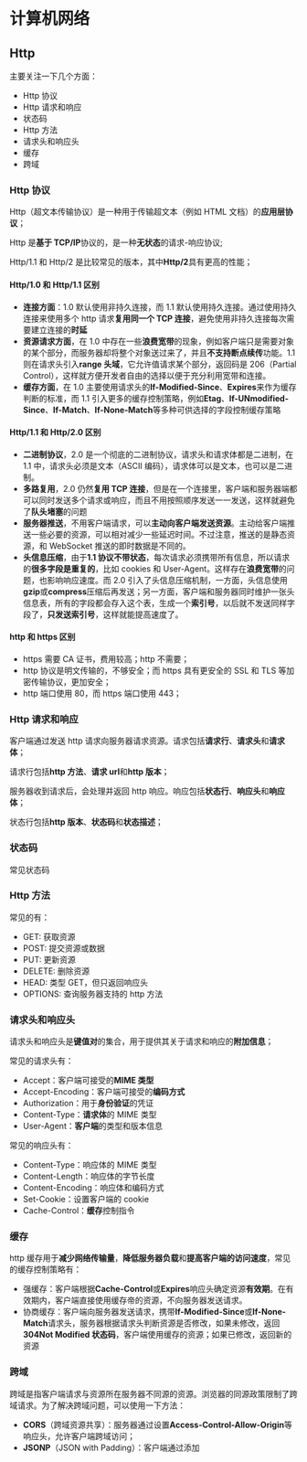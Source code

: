 # 计算机网络

## Http

主要关注一下几个方面：

- Http 协议
- Http 请求和响应
- 状态码
- Http 方法
- 请求头和响应头
- 缓存
- 跨域

### Http 协议

Http（超文本传输协议）是一种用于传输超文本（例如 HTML 文档）的**应用层协议**；

Http 是**基于 TCP/IP**协议的，是一种**无状态**的请求-响应协议;

Http/1.1 和 Http/2 是比较常见的版本，其中**Http/2**具有更高的性能；

#### Http/1.0 和 Http/1.1 区别

- **连接方面**：1.0 默认使用非持久连接，而 1.1 默认使用持久连接。通过使用持久连接来使用多个 http 请求**复用同一个 TCP 连接**，避免使用非持久连接每次需要建立连接的**时延**
- **资源请求方面**，在 1.0 中存在一些**浪费宽带**的现象，例如客户端只是需要对象的某个部分，而服务器却将整个对象送过来了，并且**不支持断点续传**功能。1.1 则在请求头引入**range 头域**，它允许值请求某个部分，返回码是 206（Partial Control），这样就方便开发者自由的选择以便于充分利用宽带和连接。
- **缓存方面**，在 1.0 主要使用请求头的**If-Modified-Since**、**Expires**来作为缓存判断的标准，而 1.1 引入更多的缓存控制策略，例如**Etag**、**If-UNmodified-Since**、**If-Match**、**If-None-Match**等多种可供选择的字段控制缓存策略

#### Http/1.1 和 Http/2.0 区别

- **二进制协议**，2.0 是一个彻底的二进制协议，请求头和请求体都是二进制，在 1.1 中，请求头必须是文本（ASCII 编码），请求体可以是文本，也可以是二进制。
- **多路复用**，2.0 仍然**复用 TCP 连接**，但是在一个连接里，客户端和服务器端都可以同时发送多个请求或响应，而且不用按照顺序发送一一发送，这样就避免了**队头堵塞**的问题
- **服务器推送**，不用客户端请求，可以**主动向客户端发送资源**。主动给客户端推送一些必要的资源，可以相对减少一些延迟时间。不过注意，推送的是静态资源，和 WebSocket 推送的即时数据是不同的。
- **头信息压缩**，由于**1.1 协议不带状态**，每次请求必须携带所有信息，所以请求的**很多字段是重复的**，比如 cookies 和 User-Agent。这样存在**浪费宽带**的问题，也影响响应速度。而 2.0 引入了头信息压缩机制，一方面，头信息使用**gzip**或**compress**压缩后再发送；另一方面，客户端和服务器同时维护一张头信息表，所有的字段都会存入这个表，生成一个**索引号**，以后就不发送同样字段了，**只发送索引号**，这样就能提高速度了。

#### http 和 https 区别

- https 需要 CA 证书，费用较高；http 不需要；
- http 协议是明文传输的，不够安全；而 https 具有更安全的 SSL 和 TLS 等加密传输协议，更加安全；
- http 端口使用 80，而 https 端口使用 443；

### Http 请求和响应

客户端通过发送 http 请求向服务器请求资源。请求包括**请求行**、**请求头**和**请求体**；

请求行包括**http 方法**、**请求 url**和**http 版本**；

服务器收到请求后，会处理并返回 http 响应。响应包括**状态行**、**响应头**和**响应体**；

状态行包括**http 版本**、**状态码**和**状态描述**；

### 状态码

常见状态码

### Http 方法

常见的有：

- GET: 获取资源
- POST: 提交资源或数据
- PUT: 更新资源
- DELETE: 删除资源
- HEAD: 类型 GET，但只返回响应头
- OPTIONS: 查询服务器支持的 http 方法

### 请求头和响应头

请求头和响应头是**键值对**的集合，用于提供其关于请求和响应的**附加信息**；

常见的请求头有：

- Accept：客户端可接受的**MIME 类型**
- Accept-Encoding：客户端可接受的**编码方式**
- Authorization：用于**身份验证**的凭证
- Content-Type：**请求体**的 MIME 类型
- User-Agent：**客户端**的类型和版本信息

常见的响应头有：

- Content-Type：响应体的 MIME 类型
- Content-Length：响应体的字节长度
- Content-Encoding：响应体和编码方式
- Set-Cookie：设置客户端的 cookie
- Cache-Control：**缓存**控制指令

### 缓存

http 缓存用于**减少网络传输量**，**降低服务器负载**和**提高客户端的访问速度**，常见的缓存控制策略有：

- 强缓存：客户端根据**Cache-Control**或**Expires**响应头确定资源**有效期**。在有效期内，客户端直接使用缓存帝的资源，不向服务器发送请求。
- 协商缓存：客户端向服务器发送请求，携带**If-Modified-Since**或**If-None-Match**请求头，服务器根据请求头判断资源是否修改，如果未修改，返回**304Not Modified 状态码**，客户端使用缓存的资源；如果已修改，返回新的资源

### 跨域

跨域是指客户端请求与资源所在服务器不同源的资源。浏览器的同源政策限制了跨域请求。为了解决跨域问题，可以使用一下方法：

- **CORS**（跨域资源共享）：服务器通过设置**Access-Control-Allow-Origin**等响应头，允许客户端跨域访问；
- **JSONP**（JSON with Padding）：客户端通过添加<script>标签请求资源，服务器返回**包含 JSON 数据的 JavaScript 代码**。不过这种方法**仅适用于 GET 请求**；
- 第三方代理。

# 浏览器原理

## Web 安全

### XXS

**跨站脚本攻击**，是一种代码注入攻击。攻击者通过**在网站注入恶意脚本**，使它在用户的浏览器上运行，从而盗取用户的信息如**cookies**等。

攻击者可以进行一下操作：

- 获取页面的数据，如 DOM、cookies、localStorage；
- DOS 攻击，发送合理请求，占用服务器资源，从而使用户无法访问服务器；
- 破坏页面结构；
- 流量劫持（链接指向某网站）；

**如何防御**？

- 使用**CSP**，CSP 的本质是建立一个**白名单**，告诉浏览器**哪些外部资源可以加载和执行**，从而防止恶意代码的注入攻击（两种方式开启：1.设置 http 头部的 Content-Security-Policy；2.设置 Meta 标签的方式，设置 http-equiv=“Content-Security-Policy”）
- 对一些敏感信息进行保护，比如使用 cookies 的**http-only**属性使得 js 无法访问**cookies**。

### CSRF

**跨站请求伪造**，攻击者诱导用户进入**第三方网站**，然后该网站向被攻击者网站发送跨站请求。

如果用户在被攻击网站中保存了**登陆状态**，那攻击者就可以利用这个登陆状态，绕过后台用户验证，冒充用户向服务器执行一些操作

本质是利用 cookies 会在**同源请求中**携带发送的特点，以此来实现用户的冒充。

**常见攻击类型**

- **GET 类型**的 CSRF，比如在网站中的**img**标签里构建一个请求，当用户打开这个网站的时候会自动发起提交。
- **POST 类型**的 CSRF，比如构建一个**表单**，然后隐藏它，当用户进入页面时，自动提交这个表单。
- **链接类型**的 CSRF，比如在**a 标签的 href 属性**里构建一个请求，当然后诱导用户点击。

**如何防御？**

- **进行同源检测**，服务器根据**http 请求头**中**origin**或者**referer**信息来判断请求是否允许访问的站点，从而对请求进行过滤。当 origin 或 referer 信息不存在时，直接阻止请求。
- **使用 CSRF Token 进行验证**，服务器向用户返回一个随机数**Token**，当网站再次发起请求时，在**请求参数**中加入服务器返回的 Token，然后服务器对这个 Token 进行验证。这种方解决了使用**cookies**单一验证方式时，可能会被冒用的问题。
- **对 Cookies 进行双重验证**，服务器在用户访问网站页面时，向请求域名注入一个 Cookies，内容为随机字符串，然后当用户再次向服务器发送请求时，从 Cookies 取出这个字符串，添加到 url 参数中，然后服务器通过对 Cookies 中的数据和参数进行比较，来进行验证。
- **在设置 cookie 属性时设置 Samesite，限制 cookie 不能被第三方使用。**

# 操作系统

- 进程
- 线程

## 进程

**并发执行的程序**在执行过程中分配和管理资源的基本单位，是一个**动态**概念，竞争计算机资源的基本单位

## 线程

是进程的一个执行单元；

**何时使用多进程，何时使用多线程？**

对资源的管理和保护要求高，**不限制开销和效率**时，使用**多进程**；

要求**效率高**，**切换频繁**时，资源的保护管理要求不是很高时，使用**多线程**；

# 数据结构

- 树

## 树

树可以描述现实生活的一些事物，比如**家谱**、**单位组织结构**等等；

### 相关术语

- 节点的度（degree）：节点的**子树个数**
- 树的度：树的所有**节点中最大的度数**
- 叶子节点（leaf）：**度为 0 的节点**，也叫叶子节点

### 二叉树

#### 重要特性

![image-20220316094155986](C:\Users\86131\Desktop\know_fragments\md-img\image-20220316094155986.png)

- 一个二叉树**第 i 层**的**最大节点数**为**2^(i-1)**
- **深度为 k**的二叉树有最大节点总数为**2^k-1**
- 对于任何非空二叉树 T，若 n0 表示**叶子节点的个数**，n2 表示**度为 2 的非叶子节点个数**，两者满足**n0 = n2 + 1**

# html

1. 重排（回流)和重绘
2. 图片懒加载
3. CSRF
4. iframe优缺点
5. link和@import的区别

## 重排（回流)和重绘

重排 reflow，元素的**位置与大小**发生变动时叫重排，也叫**回流**。此时在**layout**阶段，计算每个元素在**设备视口**内的确切位置和大小；

重绘 repaint，元素**样式**发生变动，但是位置没有改变。此时在**Paint**阶段，将渲染树中的每个**节点**转换成屏幕上的**实际像素**，这一步通常叫绘制或栅格化；

重排重绘都会让浏览器重新渲染，而重排得代价更高。

**如何避免过多重排重绘？**

- 样式批量修改
- 分离读写操作

## 图片懒加载

有两个关键：

- 如何判断图片出现在当前视口？
- 如何控制图片的加载？

1. 将图片的**真实地址**保存在一个自定义的属性中（比如 **data-src**），将图片的 **src** 属性设置为一个**占位符图片**（比如一张空白的透明图片）；
2. 监听窗口的**滚动事件**，当滚动到图片的**可视区域**时，将图片的真实地址设置为 src 属性，从而触发图片的加载；
3. 为了避免过多的滚动事件，可以使用**节流**技术，限制触发加载的频率；

提供**`IntersectionObserver`**可以去做这些

需要注意的是，对于一些对 **SEO** 比较重要的图片，比如**标题图**等，应该使用正常的图片加载方式，以保证搜索引擎能够正确地获取这些图片。

## CSRF

cross-site-request forgery 跨站请求伪造 通过**恶意引导**用户一次点击劫持**cookie**进行攻击

以下手段可以减少 CSRF：

- 设置 HTTP Referer 字段，限制请求来源

- token 验证，不放 cookie 中，每次请求手动携带 token 进行校验

## iframe 优缺点

优点：

**复用代码**，比如页面头部和底部很多页面都一样，就可以使用它嵌入页面；

缺点：

- 阻塞主页面的**onload**事件；
- 嵌入过多会有很多**滚动条**，不美观；
- 不利于**seo**；

## link和@import区别

|                             link                             |                           @import                            |
| :----------------------------------------------------------: | :----------------------------------------------------------: |
|                除了引入CSS外，还可以引入图标                 |                         只能引入css                          |
| 属于html元素，当浏览器解析HTML文档时，它会立即加载和应用`<link>`引入的CSS。 | 外部样式表被下载和解析后才会被加载和应用。这可能会出现未样式化的内容，也就是所谓的FOUC（Flash of Unstyled Content）。 |
|                     可并行加载多个样式表                     |                按照它们在CSS中的顺序依次加载                 |
|    可通过JavaScript动态创建和修改href属性，动态选择样式表    |                              x                               |
|                         支持媒体查询                         |                              x                               |

> link媒体查询案例

```html
<!-- 对于宽度大于600px的设备，加载"styles-large.css" -->
<link rel="stylesheet" media="(min-width: 600px)" href="styles-large.css">

<!-- 对于宽度小于或等于600px的设备，加载"styles-small.css" -->
<link rel="stylesheet" media="(max-width: 600px)" href="styles-small.css">
```



> 应用场景

大部分情况推荐link引入；

样式表中引入另一个样式表时，推荐@import；

# css

- 响应式和自适应
- 媒体查询
- rem、em、vw、vh
- 垂直水平居中
- 三角形实现

## 响应式和自适应

比较直观的不同是：**自适应**需要开发**多套**界面，**响应式**开发**一套**界面；

而**响应式**可以通过**弹性布局**和**媒体查询**去实现；

## 媒体查询

媒体查询包含以下部分：

- @media：用于定义媒体查询规则的**关键字**，通常写在 css 头部；
- 媒体类型，指设备类型，常见有 screen、print、speech 等
- 关键字 and only not
- 媒体特性：指要匹配的属性，如 min-width、max-width 等

**例子**

```css
@media screen and (min-width: 768px) {
  /* 当屏幕宽度大于等于768px时应用的样式 */
  body {
    font-size: 16px;
  }
}

@media screen and (max-width: 767px) {
  /* 当屏幕宽度小于767px时应用的样式 */
  body {
    font-size: 14px;
  }
}
```

## rem、em、vw、vh

- rem：根据根元素的 font-size；
- em：根据父元素的 font-size；
- vw 和 vh：根据视口宽高；

## 垂直水平居中

- **子绝父相+transform**（给自己设置）
- flex 布局（给父盒子设置）

## 三角形实现

> 原理

先上口诀：宽高为0，一边为0，两边透明。

元素的border的形成机制是：

在盒子四边由**4个三角形**拼接而成，最先呈现的是每个三角形**底部**的内容，当border-width变大后，每个三角形的剩余部分会渐渐出现；

当盒子内容有宽高时，会遮住每个三角形底部之外的部分；

比如

```css
width: 40px;
height: 40px;
border-width: 50px;
border-style: solid;
border-color: red yellow green blue;
```

![image-20240308155813724](C:\Users\86131\Desktop\know_fragments\md-img\image-20240308155813724.png)

当border-width设置过小时，就是平时的场景（只看到每个三角形底部区域）：

```css
width: 40px;
height: 40px;
border-width: 1px;
border-style: solid;
border-color: red yellow green blue;
```

![image-20240308160134553](C:\Users\86131\Desktop\know_fragments\md-img\image-20240308160134553.png)

当盒子宽高设置为0后，每个三角形全部呈现：

```css
width: 0;
height: 0;
border-width: 30px;
border-style: solid;
border-color: red yellow green blue;
```

![image-20240308160527073](C:\Users\86131\Desktop\know_fragments\md-img\image-20240308160527073.png)

如果有一边不设置border-width，就只有三个三角形：

```css
width: 0;
height: 0;
border-width: 30px 30px 30px 0;
border-style: solid;
border-color: red yellow green #fff;
```

![image-20240308161000975](C:\Users\86131\Desktop\know_fragments\md-img\image-20240308161000975.png)

如果将上下两边的color设置为透明，不就是只看到一个三角形吗：

```css
width: 0;
height: 0;
border-width: 30px 30px 30px 0;
border-style: solid;
border-color: transparent yellow transparent #fff;
```



![image-20240308161318958](C:\Users\86131\Desktop\know_fragments\md-img\image-20240308161318958.png)

不难发现，不设置border-width那一边就是三角形的方向，三角形方向的方向的邻近两边需要设置透明。

> 实现口诀：宽高为0，一边为0，两边透明

```css
width: 0;
height: 0;
border-width: 30px 30px 30px 0;
border-style: solid;
border-color: transparent yellow transparent #fff;
```





# JavaScript

- 闭包
- 关键字
- object
- 全局函数
- 数组方法
- 手写

## 闭包

**什么是闭包，闭包的应用场景是什么**

闭包是能够访问**另外一个函数作用域**中变量的**函数**，它可以将函数作用域内的变量**主动暴露**到函数外（原本是不能够访问函数内的变量的）

**闭包**是一种**保护私有变量**的机制，在函数执行时形成**私有的作用域**，保护里面的私有变量不受外界干扰。

```js
for (let i = 0; i < 5; i++) {
  (function p() {
    console.log(i);
  })();
}
```

闭包应用场景：

- 一个函数返回另外一个**对外层作用域存在引用**的函数
- IIFE（**立即执行函数**）
- **循环赋值**、**独立的计数器**（闭包可以形成互不干扰的私有作用域）
- 用闭包可以**模拟私有方法**（无法在外部直接访问，必须通过内部返回的函数访问，也就是**模块模式**）

## 关键字和它背后

### typeof

可以检测对象和基本类型；

而对于引用类型（**数组、函数、对象**），都返回**object**；

检测 **/abc/** ,返回 **object**；

但检测**Function**，它返回 **function**；

但检测 **window**，返回 **undefined**；

但检测 null 返回 **object**；

原因是这样：

在 JavaScript 最初的实现中，JavaScript 中的值是由一个**表示类型的标签**和实际数据值表示的。对象的类型标签是 **0**。由于 `null` 代表的是**空指针**（大多数平台下值为 0x00），因此，null 的**类型标签**是 0，`typeof null` 也因此返回 `"object"`。

### instanceof

检测**构造函数**的 `prototype` 属性是否出现在某个**实例对象**的**原型链**上。

也就是说，判断一个**实例**是否属于**某种类型**

```js
let person = function () {};
let no = new person();
no instanceof person; //true
```

#### 实现

其实 instanceof 主要的实现原理就是只要右边变量的 **prototype** 在左边变量的**原型链**上即可；

因此，instanceof 在查找的过程中会**遍历**左边变量的原型链，直到找到右边变量的 prototype，如果查找失败，则会返回 false，告诉我们左边变量并非是右边变量的实例。

```js
function new_instance_of(leftVaule, rightVaule) {
  let rightProto = rightVaule.prototype; // 取右表达式的 prototype 值
  leftVaule = leftVaule.__proto__; // 取左表达式的__proto__值
  while (true) {
    if (leftVaule === null) {
      return false;
    }
    if (leftVaule === rightProto) {
      return true;
    }
    leftVaule = leftVaule.__proto__;
  }
}
```

#### 原型

希望被**原型链下游**的对象继承的**属性和方法**，都被储存在**prototype**；

为什么说只要**构造函数**的**prototype**出现在**实例**的**原型链**上，就知道**实例**属于该**构造函数**创建出来的呢？

在传统的 OOP 中，首先定义“类”，此后创建**对象实例**时，类中定义的所有**属性和方法**都被复制到实例中;

在 JavaScript 中并不如此复制——而是在**对象实例**和它的**构造器**之间建立一个**链接**（它是**proto**属性，是从构造函数的`prototype`属性派生的）;

我们来看看**构造函数**创建出一个**实例**时，发生了什么吧：

1. 在内存中**创建一个新对象**（空）
2. 将**构造函数**的**显式原型 prototype**赋值给前面创建出来的**对象**的**隐式原型****proto**
3. **构造函数**内部的**this**，会**指向**创建出来的**新对象**
4. **执行**函数代码
5. 如果构造函数没有**返回非空对象**，这**返回**创建出来的**新对象**

```js
function foo() {
  // 下面三行代码是内部自动操作的，不用写
  var moni = {}
  this = {}
  this.__proto__ = foo.prototype

  return this
}
new foo()
```

你看，上面**this**便是构造函数**foo()**创建出来的**实例**，因为该**实例**的**原型链**（this.**proto**）上有**构造函数**的**prototype**

#### **原型链**

从一个**对象上获取属性**，如果在当前**对象中没有**获取到就会去**它的原型**上面获取，如果它的原型上还没有，它原型本质是个对象，也有对应的原型，就再**去它原型的原型**上找，以此类推，沿着原型一层一层往上找，像链条一样

#### constructor

**构造函数**的**prototype**属性**指向**了他的**原型对象**，该**原型对象**里面有**constructor**属性；

每个**实例对象**都从**原型**中继承了一个 **constructor** 属性，该属性**指向**了用于构造此实例的**构造函数**；

constructor 的作用便是回答了**实例从哪里来的问题**。

![image-20220305193122666](C:\Users\86131\Desktop\know_fragments\md-img\image-20220305193122666.png)

#### ===

- 如果两个操作数都是**对象**，只有当它们指向同一个对象时才返回 `true`；

- **数字类型**必须拥有相同的数值。`+0` 和 `-0` 会被认为是相同的值;

```js
console.log([1, 2, 3] === [1, 2, 3]); // false, 因为在js中，这两数组是不同对象（你也可以理解为两个独立内存空间），内容相同而已；假设前者的引用是a，后者引用是b，那执行a[0] = 9之后，b[0]依然是1
console.log(+0 === -0); // true
```

### for of 和 for in 区别

`for of`，es6 新增， 语句遍历**可迭代对象**定义要迭代的数据（与 forEach 不同的是，**遍历可中断**）。

`for...in` 语句以**任意顺序**迭代对象的**可枚举属性**。

#### 对于**数组**

- **for in**遍历的是数组的**索引**，包括原型以及原型链上的**可迭代属性**，且遍历**顺序任意**；
- 而**for of**更适合遍历数组

```js
Object.prototype.objCustom = function () {};
Array.prototype.arrCustom = function () {};

let iterable = [3, 5, 7];
iterable.foo = "hello";

for (let i in iterable) {
  console.log(i); // logs 0, 1, 2, "foo", "arrCustom", "objCustom"
}

for (let i in iterable) {
  if (iterable.hasOwnProperty(i)) {
    console.log(i); // logs 0, 1, 2, "foo"
  }
}

for (let i of iterable) {
  console.log(i); // logs 3, 5, 7
}
```

#### 对于**对象**

- **for in**遍历对象的**可枚举属性**，包括原型和原型链上的属性，要是只想遍历**实例属性**，可用**hasOwnProperty()**判断
- 而**普通对象**并不是可迭代对象，不能使用**for of**遍历

```js
Object.prototype.method = function () {};

const myObject = {
  a: 1,
  b: 2,
  c: 3,
};

for (const key in myObject) {
  console.log(key); // a b c method
}

for (var key in myObject) {
  if (myObject.hasOwnProperty(key)) {
    console.log(key); // a b c
  }
}
```

### Object.keys

他也可以遍历对象的实例属性的**键名**，不包括原型上的属性

```js
Object.prototype.method = function () {};

const myObject = {
  a: 1,
  b: 2,
  c: 3,
};

console.log(Object.keys(myObject)); // ['a', 'b', 'c']
```

### 可迭代对象

当一个**对象**实现了**[Symbol.iterator]函数**时，就是**可迭代对象**；

而**[Symbol.iterator]函数**返回的是**迭代器**（有**next()**的**对象**）；

而**next()**返回值是这**done**和**value**两个属性的**对象**；

**done**：如果迭代器**可以产生下一个值**，则为**false**，否则为 true（遍历完）；

**value**：js 中任何值，done 为 true 可省略；

#### 实现迭代器

```js
const names = ["abc", "cba", "nba"];

let index = 0;
const namesIterator = {
  next() {
    if (index < names.length) {
      return {
        done: false,
        value: names[index++],
      };
    } else {
      return {
        done: true,
        value: undefined,
      };
    }
  },
};

console.log(namesIterator.next()); // { done: false, value: 'abc' }
console.log(namesIterator.next()); // { done: false, value: 'cba' }
console.log(namesIterator.next()); // { done: false, value: 'nba' }
console.log(namesIterator.next()); // { done: true, value: undefined }
```

#### 实现迭代对象

原生可迭代对象：

- String
- Array
- arguments 参数
- Set
- Map
- NodeList 集合

```js
const iterableObj = {
  names: ["abc", "cba", "nba"],

  [Symbol.iterator]() {
    let index = 0;

    return {
      next: () => {
        if (index < this.names.length) {
          return {
            done: false,
            value: this.names[index++],
          };
        } else {
          return {
            done: true,
            value: undefined,
          };
        }
      },
    };
  },
};
for (const item of iterableObj) {
  console.log(item);
}
```

## Object

### Object.is()

Object.is(value1, value2)

判断两个是否为同一个值；

```js
Object.is(+0, -0); // false
Object.is(Number.NaN, NaN);
```

#### 注意

- 与 `==` 不同。`==` 运算符在判断相等前对两边的变量（如果它们不是同一类型）进行强制转换（这种行为将 `"" == false` 判断为 `true`），而 `Object.is` 不会强制转换两边的值。
- 与 `===`也不相同。差别是它们对待有符号的零和 NaN 不同，例如，`===` 运算符（也包括 `==` 运算符）将数字 `-0` 和 `+0` 视为相等，而将 `Number.NaN` 与 `NaN`视为不相等。

### Object.assign()

Object.assign(**target**, ...**sources**)

```js
const obj = { a: 1 };
const copy = Object.assign({}, obj);
console.log(copy); // { a: 1 }
```

#### 注意

- 后续的 source 会**覆盖**前面的 source 的同名属性。
- Object.assign 复制的是属性值，如果属性值是一个引用类型，那么复制的其实是**引用地址**，就会存在引用共享的问题。

## 常见全局函数

### parseInt()

parseInt(**string**, **radix**)

radix 表示要解析的数字的基数：

- 它介于 2 ~ 36 之间；

- 如果**省略**或其**值为 0**，则数字将以 10 进制来解析；

- 如果它以 “0x” 或 “0X” 开头，将以 16 进制来解析；

- 如果它**小于 2** 或者**大于 36**，将返回 **NaN**。

其它没见过的：

- decodeURI()
- decodeURIComponent()
- encodeURI()
- encodeURIComponent()
- escape()
- unescape()
- getClass()
- isFinite()
- isNaN()

## 常见数组方法

### map

map(callbackFn(**Element**, **index**, **array**), thisArg)

#### **返回值**

新数组

#### **易错**

```js
["1", "2", "3"].map(parseInt); // [1, NaN, NaN]
```

parseInt 接收两个参数，也就是 map 传递给他的 Element 和 index

所以实际的效果是

```js
parseInt("1", 0); // 1
parseInt("2", 1); // NaN
parseInt("3", 2); // NaN
```

解决方案

```js
["1", "2", "3"].map((element) => parseInt(element, 10)); // [1, 2, 3]
```

### forEach

forEach(callbackFn(**Element**, **index**, **array**), thisArg)

#### **返回值**

undefined

#### **注意**

- 不会直接改变调用它的数组，该数组可能会被 `callbackFn` 函数改变。
- 除了抛出异常，无法终止或跳出**forEach**循环

### slice

slice(**begin**, **end**)

**不会改变原数组**

#### **返回值**

新数组

例子

```js
console.log([2, 10, 11, 1, 3].slice(2, 2)); // []
```

因为没有提取到元素，所以新数组为空

## 常见手写

### 数组去重

#### **indexOf 或 includes**

新建一个空的结果数组，for 循环原数组，判断结果数组**是否存在当前元素**，如果有相同的值则跳过，不相同则 push 进数组。

```js
function unique(arr) {
  if (!Array.isArray(arr)) {
    console.log("type error!");
    return;
  }
  const array = [];
  for (let i = 0; i < arr.length; i++) {
    if (array.indexOf(arr[i]) === -1) {
      array.push(arr[i]);
    }
    // includes写法
    // if (!array.includes(arr[i])) {
    //    array.push(arr[i])
    // }
  }
  return array;
}
const arr = [
  1,
  1,
  "true",
  "true",
  true,
  true,
  undefined,
  undefined,
  null,
  null,
  NaN,
  NaN,
  {},
  {},
];
console.log(unique(arr)); // [ 1, 'true', true, undefined, null, NaN, NaN, {}, {} ]
```

**缺点**

- NaN、{}没有去重

#### es6 Set

```js
function unique(arr) {
  return Array.from(new Set(arr));
}
const arr = [
  1,
  1,
  "true",
  "true",
  true,
  true,
  undefined,
  undefined,
  null,
  null,
  NaN,
  NaN,
  {},
  {},
];
console.log(unique(arr));
// [1, "true", true, undefined, null, NaN, {}, {}]
// 高级写法
// [...new Set(arr)]
```

**缺点**

- 无法去掉“{}”空对象

#### filter 和 hasOwnProperty

```js
function unique(arr) {
  const obj = {};
  return arr.filter((item) => {
    return obj.hasOwnProperty(typeof item + item)
      ? false
      : (obj[typeof item + item] = true);
  });
}
const arr = [
  1,
  1,
  "true",
  "true",
  true,
  true,
  undefined,
  undefined,
  null,
  null,
  NaN,
  NaN,
  {},
  {},
];
console.log(unique(arr));
// [1, "true", true, undefined, null, NaN, {}]   //所有的都去重了
```

过程

```js
1. obj { number1: true } arr [1]
3. obj { number1: true, stringtrue: true } arr [1, 'true']
5. obj { number1: true, stringtrue: true, booleantrue: true } arr [1, 'true', true]
7. obj { number1: true, stringtrue: true, booleantrue: true, undefinedundefined: true } arr [1, 'true', true, undefined]
9. obj { number1: true, stringtrue: true, booleantrue: true, undefinedundefined: true, objectnull: true } arr [1, 'true', true, undefined, null]
11. obj { number1: true, stringtrue: true, booleantrue: true, undefinedundefined: true, objectnull: true, numberNaN: true } arr [1, 'true', true, undefined, null, NaN]
13. obj { number1: true, stringtrue: true, booleantrue: true, undefinedundefined: true, objectnull: true, numberNaN: true, 'object[object Object]': true } arr [1, "true", true, undefined, null, NaN, {}]
```

### 数组转树

## 作用域

**作用域（Scope）**

可以理解为变量、函数、对象的可访问范围

## this 指向

## 箭头函数

**箭头函数和普通函数有什么区别?**

- 箭头函数**不会绑定 this、arguments**属性

- 箭头函数**不能作为构造函数**来使用（不能和 new 关键字一起使用）
- 箭头函数**不绑定 this**，而是根据**外层作用域**来决定 this

## 事件循环（eventloop）

先说说**浏览器**的事件循环吧

**有个前提，js 是单线程的**

参与事件循环有 3 个角色：

- js 线程
- 其它线程
- 事件队列

1. **js 线程**执行 js 代码
2. 当发现**耗时操作**时，会将这操作（会有回调函数）交给**其它线程**处理
3. 当**其它线程**处理完，会将**回调函数**放到**事件队列**中
4. **js 线程**会定时地来事件队列**执行那些回调函数**

这 3 个角色形成一个**闭环**，不停地**循环着这过程**，所以叫**事件循环**

而**node**的事件循环原理大同小异，不过比浏览器多了一些阶段，对事件队列的划分更加详细，暂时就了解这么多~

看一段代码

```js
let a = 1;
setTimeout(() => {
  a = 0;
}, 3000);
while (a) {}
console.log(a);
```

你猜输出什么？**什么都没有输出！并且循环一直持续**

**由于主线程阻塞，并不会去执行宏任务**（只有主线程执行完才会去理微任务和宏任务）

假设有个按钮 id 为 btn，问最后按钮背景颜色？

```js
document.getElementById("btn").style = "background: blue;";
document.getElementById("btn").style = "background: red;".resolve().then(() => {
  document.getElementById("btn").style = "background: black;";
});
```

**黑色**，为什么？

## Set 和 Map 有什么区别？

- Map 是键值对，Set 是值的集合
- Map 有 get(key)方法,而 set 只有值，没有 get(key)方法
- Set 更多用于数组去重，而 Map 更多用于存储数据

## 深拷贝和浅拷贝

**浅拷贝**是创建一个**新对象**，这个对象有着原始对象属性值的拷贝。如果属性是**基本类型**，拷贝的就是基本类型的**值**，如果属性是**引用类型**，拷贝的就是**内存地址** ，所以**如果其中一个对象改变了这个地址，就会影响到另一个对象**。（两个对象依然共享引用类型属性的内存）

**深拷贝**是从堆内存中开辟一个新的区域存放新对象,且**修改新对象不会影响原对象**，（两个对象不再共享引用类型属性的内存）

**如何实现浅拷贝？**

- 展开运算符

**如何实现深拷贝？**

- JSON 的序列化（stringify）和解析（parse），但是这不会对函数进行处理~

# Vue

- v-if 和 v-show
- v-if 和 v-for 优先级
- key 的作用
- 双向数据绑定
- 响应式系统
- 自定义指令
- 在项目中遇到什么困难？怎么解决的？

## v-if 和 v-show

`v-if` 是“真实的”按条件渲染，因为它确保了在切换时，条件区块内的事件监听器和子组件都会被销毁与重建；

`v-if` 也是**惰性**的：如果在初次渲染时条件值为 false，则不会做任何事。条件区块只有当条件首次变为 true 时才被渲染‘

相比之下，`v-show` 简单许多，元素无论初始条件如何，始终会被渲染，只有 CSS `display` 属性会被切换；

总的来说，`v-if` 有更高的切换开销，而 `v-show` 有更高的初始渲染开销。因此，如果需要频繁切换，则使用 `v-show` 较好；如果在运行时绑定条件很少改变，则 `v-if` 会更合适；

## v-if 和 v-for 优先级

同时使用 `v-if` 和 `v-for` 是**不推荐的**，因为这样二者的优先级不明显；

当它们同时存在于一个节点上时，**`v-if` 比 `v-for` 的优先级更高（vue2 则反过来）。**这意味着 `v-if` 的条件将无法访问到 `v-for` 作用域内定义的变量别名：

```vue
<!--
 这会抛出一个错误，因为属性 todo 此时
 没有在该实例上定义
-->
<li v-for="todo in todos" v-if="!todo.isComplete">
  {{ todo.name }}
</li>
```

在外新包装一层 `<template>` 再在其上使用 `v-for` 可以解决这个问题 (这也更加明显易读)：

```vue
<template v-for="todo in todos">
  <li v-if="!todo.isComplete">
    {{ todo.name }}
  </li>
</template>
```

## key

key 会给每个 vnode 唯一 id，是 diff 算法的一种优化策略；

可以根据 key，更准确、更快的找到对应 vnode 节点；

进行 diff 算法的时候，要进行比对虚拟 DOM，当出现大量的相同的标签时，vnode 会根据 key 和标签名是否一致，若一致再去判断子节点；

这样可以提升判断的速度，在页面重新渲染时更快，消耗更少；

## 双向数据绑定

**双向数据绑定是什么？**

把 `model` 绑定到 `view` 上，当使用 `JavaScript` 代码更新 `model` 时，`view` 就会自动更新，这是**单向数据绑定**；

在单向数据绑定的基础上，当用户更新了 `view` ，那 `model` 的数据也自动更新，这就是 **双向数据绑定**。

**原理是什么？**

它主要有三个重要部分构成：

- 数据层（model）
- 视图层（view）
- 业务逻辑层（viewmodel）

viewmodel 主要的职责是：

- 数据变化后更新视图
- 视图更新后更新数据

**如何实现？**

Vue 的双向数据绑定表现为 `v-model` 指令；

而 v-model 其实是 `v-bind` 和 `v-on` 的语法糖：v-bind 绑定数据，将它加入**响应式系统**，而 v-on 当数据变化时会触发某个事件，从而更新数据；

**作用在普通表单元素上**

```html
<input v-bind:value="message" v-on:input="message=$event.target.value" />
```

//$event 指代当前触发的事件对象;
//$event.target 指代当前触发的事件对象的 dom;
//$event.target.value 就是当前 dom 的 value 值;

- **「接收一个 value 属性」**
- **「在 value 值改变时 触发 xxx 事件」**

**在自定义组件中**

v-model 默认会利用名为 **value** 的 **prop** 和名为 **input 的事件**

## 响应式系统

## 自定义指令

自定义指令是**复用**代码的一种方式，主要是为了复用涉及普通元素的**底层 DOM**的访问逻辑；

使用前先**注册**，分全局和局部；

全局注册主要是通过`Vue.directive`方法进行注册

`Vue.directive`第一个参数是指令的名字（不需要写上`v-`前缀），第二个参数可以是对象数据，也可以是一个指令函数

```js
// 注册一个全局自定义指令 `v-focus`
Vue.directive("focus", {
  // 当被绑定的元素插入到 DOM 中时……
  inserted: function (el) {
    // 聚焦元素
    el.focus(); // 页面加载完成之后自动让输入框获取到焦点的小功能
  },
});
```

局部注册通过在组件`options`选项中设置`directive`属性

```js
directives: {
  focus: {
    // 指令的定义
    inserted: function (el) {
      el.focus() // 页面加载完成之后自动让输入框获取到焦点的小功能
    }
  }
}
```

然后你可以在模板中任何元素上使用新的 `v-focus` property，如下：

```vue
<input v-focus />
```

### 应用场景

- 表单防止重复提交
- 图片懒加载
- 一键 Copy 的功能
- 拖拽指令
- 页面水印
- 权限校验

**表单防止重复提交**

```js
// 1.设置v-throttle自定义指令
Vue.directive('throttle', {
  bind: (el, binding) => {
    let throttleTime = binding.value; // 节流时间
    if (!throttleTime) { // 用户若不设置节流时间，则默认2s
      throttleTime = 2000;
    }
    let cbFun;
    el.addEventListener('click', event => {
      if (!cbFun) { // 第一次执行
        cbFun = setTimeout(() => {
          cbFun = null;
        }, throttleTime);
      } else {
        event && event.stopImmediatePropagation();
      }
    }, true);
  },
});
// 2.为button标签设置v-throttle自定义指令
<button @click="sayHello" v-throttle>提交</button>
```

**图片懒加载**

```js
const LazyLoad = {
  // install方法
  install(Vue, options) {
    // 代替图片的loading图
    let defaultSrc = options.default;
    Vue.directive("lazy", {
      bind(el, binding) {
        LazyLoad.init(el, binding.value, defaultSrc);
      },
      inserted(el) {
        // 兼容处理
        if ("IntersectionObserver" in window) {
          LazyLoad.observe(el);
        } else {
          LazyLoad.listenerScroll(el);
        }
      },
    });
  },
  // 初始化
  init(el, val, def) {
    // data-src 储存真实src
    el.setAttribute("data-src", val);
    // 设置src为loading图
    el.setAttribute("src", def);
  },
  // 利用IntersectionObserver监听el
  observe(el) {
    let io = new IntersectionObserver((entries) => {
      let realSrc = el.dataset.src;
      if (entries[0].isIntersecting) {
        if (realSrc) {
          el.src = realSrc;
          el.removeAttribute("data-src");
        }
      }
    });
    io.observe(el);
  },
  // 监听scroll事件
  listenerScroll(el) {
    let handler = LazyLoad.throttle(LazyLoad.load, 300);
    LazyLoad.load(el);
    window.addEventListener("scroll", () => {
      handler(el);
    });
  },
  // 加载真实图片
  load(el) {
    let windowHeight = document.documentElement.clientHeight;
    let elTop = el.getBoundingClientRect().top;
    let elBtm = el.getBoundingClientRect().bottom;
    let realSrc = el.dataset.src;
    if (elTop - windowHeight < 0 && elBtm > 0) {
      if (realSrc) {
        el.src = realSrc;
        el.removeAttribute("data-src");
      }
    }
  },
  // 节流
  throttle(fn, delay) {
    let timer;
    let prevTime;
    return function (...args) {
      let currTime = Date.now();
      let context = this;
      if (!prevTime) prevTime = currTime;
      clearTimeout(timer);

      if (currTime - prevTime > delay) {
        prevTime = currTime;
        fn.apply(context, args);
        clearTimeout(timer);
        return;
      }

      timer = setTimeout(function () {
        prevTime = Date.now();
        timer = null;
        fn.apply(context, args);
      }, delay);
    };
  },
};
export default LazyLoad;
```

**一键 Copy 的功能**

```js
    el.$value = value; // 用一个全局属性来存传进来的值，因为这个值在别的钩子函数里还会用到
    el.handler = () => {
      if (!el.$value) {
      // 值为空的时候，给出提示，我这里的提示是用的 ant-design-vue 的提示，你们随意
        Message.warning('无复制内容');
        return;
      }
      // 动态创建 textarea 标签
      const textarea = document.createElement('textarea');
      // 将该 textarea 设为 readonly 防止 iOS 下自动唤起键盘，同时将 textarea 移出可视区域
      textarea.readOnly = 'readonly';
      textarea.style.position = 'absolute';
      textarea.style.left = '-9999px';
      // 将要 copy 的值赋给 textarea 标签的 value 属性
      textarea.value = el.$value;
      // 将 textarea 插入到 body 中
      document.body.appendChild(textarea);
      // 选中值并复制
      textarea.select();
      // textarea.setSelectionRange(0, textarea.value.length);
      const result = document.execCommand('Copy');
      if (result) {
        Message.success('复制成功');
      }
      document.body.removeChild(textarea);
    };
    // 绑定点击事件，就是所谓的一键 copy 啦
    el.addEventListener('click', el.handler);
  },
  // 当传进来的值更新的时候触发
  componentUpdated(el, { value }) {
    el.$value = value;
  },
  // 指令与元素解绑的时候，移除事件绑定
  unbind(el) {
    el.removeEventListener('click', el.handler);
  },
};

export default vCopy;
```

## 在项目中遇到什么困难？怎么解决的？

可以使用**star**法则：

situation（背景信息）：事情是在**什么情况**下发生，比如生产环境 xxx 问题；

target（目标任务）：你的**目标任务**是什么，比如保证线上服务稳定、分析问题产生原因；

action（采取的行动）：针对这样的情况分析，采用了**什么行动**，比如先重启保证服务正常，之后在进行分析；

result（取得的成果）：结果怎样，再这样的情况下**学到了什么**；

比如我遇到的一个问题：

**背景**

下班回家了，当天的功能已经提交，并且已经发布到生产环境的服务器上了（第二天客户要验收），我负责的那个**模块首页一直在加载，一直不出内容**

**目标**

组长叫我尽快解决，然后提交修改后的代码，**重新发布，保证上线服务**。

**行动**

然后我就看看开发环境的代码，分析产生的原因，然后定位到问题是**递归渲染**，导致死循环

我就修改了对某个数据的监听（使用 useEffect 监听某个数据），去掉对它的依赖，然后控制台也没有提示了；

**结果**

最后也能顺利发布到生产环境，这次的经验告诉我，开发环境报的**提示一定要解决**，不然搞不好到生产环境会出问题

# flutter

- Flutter 是什么？Flutter 和其他移动开发框架有什么不同之处？
- Flutter 中的 StatefulWidget 和 StatelessWidget 有什么区别？在什么情况下应该使用它们？
- Flutter 的路由是什么？如何在 Flutter 应用程序中实现导航？
- Flutter 中的 BuildContext 是什么？它有什么作用？
- Flutter 中的 Widget 是什么？它们是如何工作的？
- Flutter 中的 Layout 和 Container Widget 有什么作用？它们是如何使用的？
- Flutter 中的动画是如何实现的？如何创建动画？
- Flutter 中的异步编程是如何工作的？有哪些常用的异步编程模型？
- Flutter 中的插件是什么？如何在 Flutter 应用程序中使用插件？
- Flutter 中的国际化是如何工作的？如何为应用程序添加多语言支持？

## Flutter 是什么？Flutter 和其他移动开发框架有什么不同之处？

flutter 是一个**快速**、**灵活**且具有**高性能**的**移动应用框架**，可以大大提高开发效率和用户体验。

与其他移动开发框架相比，flutter 具有以下不同之处：

- **构建性能**：flutter 使用自己的**渲染引擎**，可以**直接绘制**ui 组件，**无需通过原生控件**控制进行渲染，这使得应用程序具有更高的渲染性能和流畅度；
- **代码复用（跨平台）**：flutter 支持使用**单一代码库**构建应用程序，可以通过 flutter 框架在**不同平台**上构建应用程序，从而实现代码的复用；
- **热重载**：flutter 的热重载功能看在应用程序运行时**快速预览**、**调试**ui 和业务逻辑，使得开发人员可以更快的进行迭代和调试
- **自定性**：flutter 具有丰富的**自定义组件**和**动画库**，可以帮助开发人员构建出具有**高度个性化**的移动应用；

## **Flutter 中的 Widget 是什么？它们是如何工作的？**

是一种用来**构建用户界面**的**基本元素**，类似于**组件**；

widget 是不可变的，一旦创建就不会改变，而是通过构建新的 widget 树来更新用户界面；

flutter 的 widget 分两种类型：

- StatelessWidget（无状态）
- StatefulWidget（有状态）

StatelessWidget 的属性在构建后**不会再改变**；

StatefulWidget 则不然，在构建后可能发生变化。当 StatefulWidget 中的**属性**发生变化时，flutter 会**重新构建 widget 树**，并重新渲染用户界面；

flutter 中的 widget 是根据**用户界面的层次**结构来组织的，每个 widget 可以有一个或多个子 widget，形成 widget 树。当需要更新用户界面时，flutter 会对**整个 widget**进行重建，而不是对发生变化的部分进行局部更新；

在构建 widget 树时，flutter 会使用一种叫做**渲染对象树**的技术，将**widget**转换成对应的**渲染对象**（RenderObject），并通过渲染对象实现用户界面的绘制。**渲染对象树**中的每个**节点**都与 widget 树中的一个 widget 对应，它们负责将 widget 树中的**布局信息**转换成实际的**绘制命令**；

在 flutter 中，widget 和渲染对象是**分离**的，它们之间的转换由框架自动完成，开发者无需关心具体的实现细节。这使得 flutter 可以在不同平台上实现统一的用户界面，**跨平台**；
